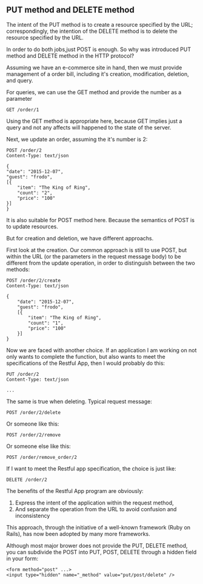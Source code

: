 ## PUT method and DELETE method

The intent of the PUT method is to create a resource specified by the URL; correspondingly, the intention of the DELETE method is to delete the resource specified by the URL.

In order to do both jobs,just POST is enough. So why was introduced PUT method and DELETE method in the HTTP protocol?

Assuming we have an e-commerce site in hand, then we must provide management of a order bill, including it's creation, modification, deletion, and query.

For queries, we can use the GET method and provide the number as a parameter

	GET /order/1

Using the GET method is appropriate here, because GET implies just a query and not any affects will happened to the state of the server.

Next, we update an order, assuming the it's number is 2:

	POST /order/2
	Content-Type: text/json

	{
	"date": "2015-12-07",
	"guest": "frodo",
	[{
		"item": "The King of Ring",
		"count": "2",
		"price": "100"
	}]
	}

It is also suitable for POST method here. Because the semantics of POST is to update resources.

But for creation and deletion, we have  different approachs.

First look at the creation. Our common approach is still to use POST, but within the URL (or the parameters in the request message body) to be different from the update operation, in order to distinguish between the two methods:

	POST /order/2/create
	Content-Type: text/json

	{
		"date": "2015-12-07",
		"guest": "frodo",
		[{
			"item": "The King of Ring",
			"count": "1",
			"price": "100"
		}]
	}

Now we are faced with another choice. If an application I am working on not only wants to complete the function, but also wants to meet the specifications of the Restful App, then I would probably do this:


	PUT /order/2
	Content-Type: text/json

	...


The same is true when deleting. Typical request message:

	POST /order/2/delete

Or someone like this:

	POST /order/2/remove

Or someone else like this:

	POST /order/remove_order/2

If I want to meet the Restful app specification, the choice is just like:

	DELETE /order/2

The benefits of the Restful App program are obviously:

1. Express the intent of the application within the request method,
2. And separate the operation from the URL to avoid confusion and inconsistency

This approach, through the initiative of a well-known framework (Ruby on Rails), has now been adopted by many more frameworks.

Although most major brower does not provide the PUT, DELETE method, you can subdivide the POST into PUT, POST, DELETE through a hidden field in your form:

	<form method="post" ...>
	<input type="hidden" name="_method" value="put/post/delete" />

